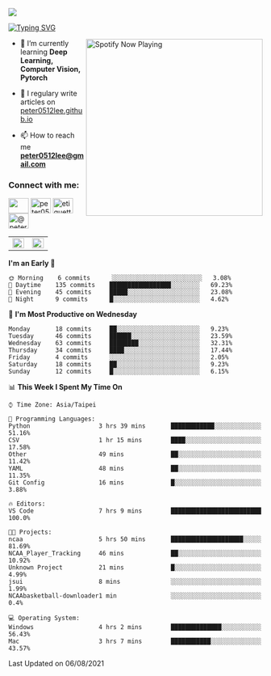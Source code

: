 ![](https://komarev.com/ghpvc/?username=peter0512lee&color=ff69b4)

[![Typing SVG](https://readme-typing-svg.herokuapp.com?color=F742BA&size=22&lines=Hi!+I'm+JYL)](https://git.io/typing-svg)

[<img src="https://spotify-now-playing.peter0512lee.vercel.app/api/spotify-playing" alt="Spotify Now Playing" width="350" align="right" />](https://open.spotify.com/user/21iyoswqgnkoe7peuesmqnhgy)

- 🌱 I’m currently learning **Deep Learning, Computer Vision, Pytorch**

- 📝 I regulary write articles on [peter0512lee.github.io](https://peter0512lee.github.io/)

- 📫 How to reach me **peter0512lee@gmail.com**

<h3 align="left">Connect with me:</h3>
<p align="left">
<a href="https://linkedin.com/in/jie-ying-li-b43a1416b" target="blank"><img align="center" src="https://raw.githubusercontent.com/rahuldkjain/github-profile-readme-generator/master/src/images/icons/Social/linked-in-alt.svg" height="30" width="40" /></a>
<a href="https://fb.com/peter0512lee" target="blank"><img align="center" src="https://raw.githubusercontent.com/rahuldkjain/github-profile-readme-generator/master/src/images/icons/Social/facebook.svg" alt="peter0512lee" height="30" width="40" /></a>
<a href="https://instagram.com/etiquette_ying" target="blank"><img align="center" src="https://raw.githubusercontent.com/rahuldkjain/github-profile-readme-generator/master/src/images/icons/Social/instagram.svg" alt="etiquette_ying" height="30" width="40" /></a>
<a href="https://medium.com/@peter0512lee" target="blank"><img align="center" src="https://raw.githubusercontent.com/rahuldkjain/github-profile-readme-generator/master/src/images/icons/Social/medium.svg" alt="@peter0512lee" height="30" width="40" /></a>
</p>

<table><tr><td valign="top" width="50%">

<img src="https://github-readme-stats.vercel.app/api?username=peter0512lee&hide_border=true&show_icons=true&locale=en" align="left" style="width: 100%" />

</td><td valign="top" width="50%">

<img src="https://github-readme-stats.vercel.app/api/top-langs?username=peter0512lee&hide_border=true&show_icons=true&locale=en&layout=compact" align="left" style="width: 100%" />

</td></tr></table>  

<!--START_SECTION:waka-->
**I'm an Early 🐤** 

```text
🌞 Morning    6 commits      ░░░░░░░░░░░░░░░░░░░░░░░░░   3.08% 
🌆 Daytime    135 commits    █████████████████░░░░░░░░   69.23% 
🌃 Evening    45 commits     █████░░░░░░░░░░░░░░░░░░░░   23.08% 
🌙 Night      9 commits      █░░░░░░░░░░░░░░░░░░░░░░░░   4.62%

```
📅 **I'm Most Productive on Wednesday** 

```text
Monday       18 commits     ██░░░░░░░░░░░░░░░░░░░░░░░   9.23% 
Tuesday      46 commits     ██████░░░░░░░░░░░░░░░░░░░   23.59% 
Wednesday    63 commits     ████████░░░░░░░░░░░░░░░░░   32.31% 
Thursday     34 commits     ████░░░░░░░░░░░░░░░░░░░░░   17.44% 
Friday       4 commits      ░░░░░░░░░░░░░░░░░░░░░░░░░   2.05% 
Saturday     18 commits     ██░░░░░░░░░░░░░░░░░░░░░░░   9.23% 
Sunday       12 commits     █░░░░░░░░░░░░░░░░░░░░░░░░   6.15%

```


📊 **This Week I Spent My Time On** 

```text
⌚︎ Time Zone: Asia/Taipei

💬 Programming Languages: 
Python                   3 hrs 39 mins       ████████████░░░░░░░░░░░░░   51.16% 
CSV                      1 hr 15 mins        ████░░░░░░░░░░░░░░░░░░░░░   17.58% 
Other                    49 mins             ██░░░░░░░░░░░░░░░░░░░░░░░   11.42% 
YAML                     48 mins             ██░░░░░░░░░░░░░░░░░░░░░░░   11.35% 
Git Config               16 mins             █░░░░░░░░░░░░░░░░░░░░░░░░   3.88%

🔥 Editors: 
VS Code                  7 hrs 9 mins        █████████████████████████   100.0%

🐱‍💻 Projects: 
ncaa                     5 hrs 50 mins       ████████████████████░░░░░   81.69% 
NCAA_Player_Tracking     46 mins             ██░░░░░░░░░░░░░░░░░░░░░░░   10.92% 
Unknown Project          21 mins             █░░░░░░░░░░░░░░░░░░░░░░░░   4.99% 
jsui                     8 mins              ░░░░░░░░░░░░░░░░░░░░░░░░░   1.99% 
NCAAbasketball-downloader1 min               ░░░░░░░░░░░░░░░░░░░░░░░░░   0.4%

💻 Operating System: 
Windows                  4 hrs 2 mins        ██████████████░░░░░░░░░░░   56.43% 
Mac                      3 hrs 7 mins        ███████████░░░░░░░░░░░░░░   43.57%

```


 Last Updated on 06/08/2021
<!--END_SECTION:waka-->


<!--
**peter0512lee/peter0512lee** is a ✨ _special_ ✨ repository because its `README.md` (this file) appears on your GitHub profile.

